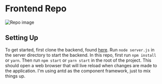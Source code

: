 # Frontend Repo

![Repo image](https://github.com/zacharyfmarion/sonarqube-web-frontend/raw/master/src/assets/Browser.png "Repo Image")

## Setting Up

To get started, first clone the backend, found [here](https://github.com/wellxchen/SonarQube-Web-plugin). Run `node server.js` in the server directory to start the backend. In this repo, first run `npm install` or `yarn`. Then run `npm start` or `yarn start` in the root of the project. This should open a web browser that will live reload when changes are made to the application. I'm using antd as the component framework, just to mix things up.